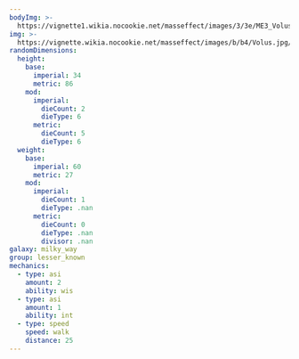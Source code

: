 ```yaml
---
bodyImg: >-
  https://vignette1.wikia.nocookie.net/masseffect/images/3/3e/ME3_Volus_Adept.png/revision/latest/scale-to-width-down/500
img: >-
  https://vignette.wikia.nocookie.net/masseffect/images/b/b4/Volus.jpg/revision/latest/scale-to-width-down/640?cb=20121009195731
randomDimensions:
  height:
    base:
      imperial: 34
      metric: 86
    mod:
      imperial:
        dieCount: 2
        dieType: 6
      metric:
        dieCount: 5
        dieType: 6
  weight:
    base:
      imperial: 60
      metric: 27
    mod:
      imperial:
        dieCount: 1
        dieType: .nan
      metric:
        dieCount: 0
        dieType: .nan
        divisor: .nan
galaxy: milky_way
group: lesser_known
mechanics:
  - type: asi
    amount: 2
    ability: wis
  - type: asi
    amount: 1
    ability: int
  - type: speed
    speed: walk
    distance: 25
---
```

